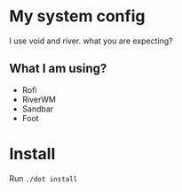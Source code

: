 # My system config
I use void and river. what you are expecting?

## What I am using?
 - Rofi
 - RiverWM
 - Sandbar
 - Foot

# Install
Run `./dot install`
